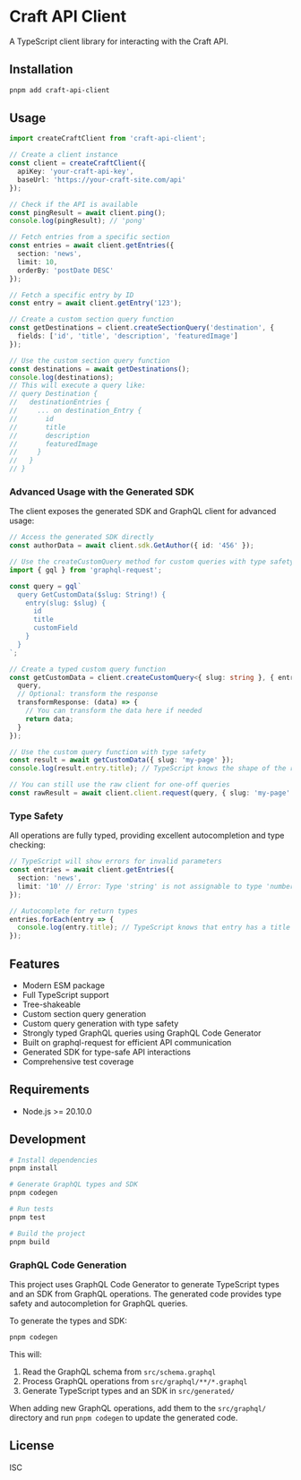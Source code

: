 # Craft API Client

A TypeScript client library for interacting with the Craft API.

## Installation

```bash
pnpm add craft-api-client
```

## Usage

```typescript
import createCraftClient from 'craft-api-client';

// Create a client instance
const client = createCraftClient({
  apiKey: 'your-craft-api-key',
  baseUrl: 'https://your-craft-site.com/api'
});

// Check if the API is available
const pingResult = await client.ping();
console.log(pingResult); // 'pong'

// Fetch entries from a specific section
const entries = await client.getEntries({
  section: 'news',
  limit: 10,
  orderBy: 'postDate DESC'
});

// Fetch a specific entry by ID
const entry = await client.getEntry('123');

// Create a custom section query function
const getDestinations = client.createSectionQuery('destination', {
  fields: ['id', 'title', 'description', 'featuredImage']
});

// Use the custom section query function
const destinations = await getDestinations();
console.log(destinations);
// This will execute a query like:
// query Destination {
//   destinationEntries {
//     ... on destination_Entry {
//       id
//       title
//       description
//       featuredImage
//     }
//   }
// }
```

### Advanced Usage with the Generated SDK

The client exposes the generated SDK and GraphQL client for advanced usage:

```typescript
// Access the generated SDK directly
const authorData = await client.sdk.GetAuthor({ id: '456' });

// Use the createCustomQuery method for custom queries with type safety
import { gql } from 'graphql-request';

const query = gql`
  query GetCustomData($slug: String!) {
    entry(slug: $slug) {
      id
      title
      customField
    }
  }
`;

// Create a typed custom query function
const getCustomData = client.createCustomQuery<{ slug: string }, { entry: { id: string; title: string; customField: string } }>({
  query,
  // Optional: transform the response
  transformResponse: (data) => {
    // You can transform the data here if needed
    return data;
  }
});

// Use the custom query function with type safety
const result = await getCustomData({ slug: 'my-page' });
console.log(result.entry.title); // TypeScript knows the shape of the result

// You can still use the raw client for one-off queries
const rawResult = await client.client.request(query, { slug: 'my-page' });
```

### Type Safety

All operations are fully typed, providing excellent autocompletion and type checking:

```typescript
// TypeScript will show errors for invalid parameters
const entries = await client.getEntries({
  section: 'news',
  limit: '10' // Error: Type 'string' is not assignable to type 'number'
});

// Autocomplete for return types
entries.forEach(entry => {
  console.log(entry.title); // TypeScript knows that entry has a title property
});
```

## Features

- Modern ESM package
- Full TypeScript support
- Tree-shakeable
- Custom section query generation
- Custom query generation with type safety
- Strongly typed GraphQL queries using GraphQL Code Generator
- Built on graphql-request for efficient API communication
- Generated SDK for type-safe API interactions
- Comprehensive test coverage

## Requirements

- Node.js >= 20.10.0

## Development

```bash
# Install dependencies
pnpm install

# Generate GraphQL types and SDK
pnpm codegen

# Run tests
pnpm test

# Build the project
pnpm build
```

### GraphQL Code Generation

This project uses GraphQL Code Generator to generate TypeScript types and an SDK from GraphQL operations. The generated code provides type safety and autocompletion for GraphQL queries.

To generate the types and SDK:

```bash
pnpm codegen
```

This will:
1. Read the GraphQL schema from `src/schema.graphql`
2. Process GraphQL operations from `src/graphql/**/*.graphql`
3. Generate TypeScript types and an SDK in `src/generated/`

When adding new GraphQL operations, add them to the `src/graphql/` directory and run `pnpm codegen` to update the generated code.

## License

ISC
